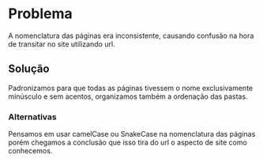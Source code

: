 <h1>Problema</h1>
A nomenclatura das páginas era inconsistente, causando confusão na hora de transitar no site utilizando url.

<h2>Solução</h2>
Padronizamos para que todas as páginas tivessem o nome exclusivamente minúsculo e sem acentos, organizamos também a ordenação das pastas.

<h3>Alternativas</h3>
Pensamos em usar camelCase ou SnakeCase na nomenclatura das páginas porém chegamos a conclusão que isso tira do url o aspecto de site como conhecemos.
